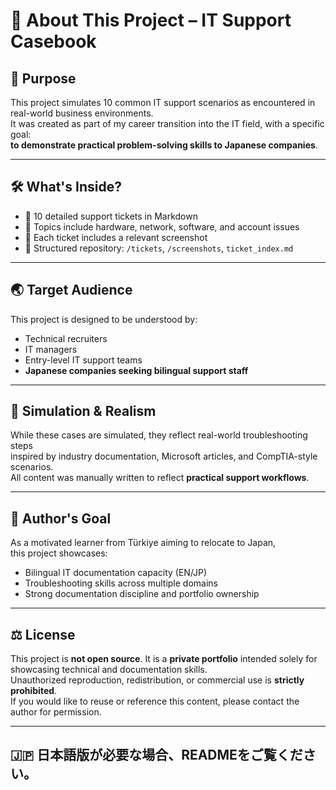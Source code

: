 # 📂 About This Project – IT Support Casebook

## 🎯 Purpose

This project simulates 10 common IT support scenarios as encountered in real-world business environments.  
It was created as part of my career transition into the IT field, with a specific goal:  
**to demonstrate practical problem-solving skills to Japanese companies**.

---

## 🛠️ What's Inside?

- 🧾 10 detailed support tickets in Markdown  
- 🔧 Topics include hardware, network, software, and account issues  
- 📸 Each ticket includes a relevant screenshot  
- 📁 Structured repository: `/tickets`, `/screenshots`, `ticket_index.md`  

---

## 🌏 Target Audience

This project is designed to be understood by:
- Technical recruiters  
- IT managers  
- Entry-level IT support teams  
- **Japanese companies seeking bilingual support staff**  

---

## 🧪 Simulation & Realism

While these cases are simulated, they reflect real-world troubleshooting steps  
inspired by industry documentation, Microsoft articles, and CompTIA-style scenarios.  
All content was manually written to reflect **practical support workflows**.

---

## 💼 Author's Goal

As a motivated learner from Türkiye aiming to relocate to Japan,  
this project showcases:
- Bilingual IT documentation capacity (EN/JP)  
- Troubleshooting skills across multiple domains  
- Strong documentation discipline and portfolio ownership  

---

## ⚖️ License

This project is **not open source**. It is a **private portfolio** intended solely for showcasing technical and documentation skills.  
Unauthorized reproduction, redistribution, or commercial use is **strictly prohibited**.  
If you would like to reuse or reference this content, please contact the author for permission.

---

## 🇯🇵 日本語版が必要な場合、READMEをご覧ください。
